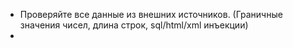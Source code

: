 * Проверяйте все данные из внешних источников. (Граничные значения чисел, длина строк, sql/html/xml инъекции)
* 